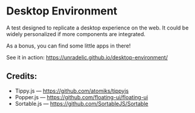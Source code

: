 # Desktop Environment

A test designed to replicate a desktop experience on the web. It could be widely personalized if more components are integrated.

As a bonus, you can find some little apps in there!

See it in action: https://unradelic.github.io/desktop-environment/

## Credits:

* Tippy.js — https://github.com/atomiks/tippyjs
* Popper.js — https://github.com/floating-ui/floating-ui
* Sortable.js — https://github.com/SortableJS/Sortable